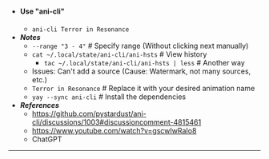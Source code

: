 - #### Use "ani-cli"
    - `ani-cli Terror in Resonance`
- ***Notes***
    - `--range "3 - 4"` # Specify range (Without clicking next manually)
    - `cat ~/.local/state/ani-cli/ani-hsts` # View history
        - `tac ~/.local/state/ani-cli/ani-hsts | less` # Another way
    - Issues: Can't add a source (Cause: Watermark, not many sources, etc.)
    - `Terror in Resonance` # Replace it with your desired animation name
    - `yay --sync ani-cli` # Install the dependencies
- ***References***
    - https://github.com/pystardust/ani-cli/discussions/1003#discussioncomment-4815461
    - https://www.youtube.com/watch?v=gscwIwRaIo8
    - ChatGPT
- ---
